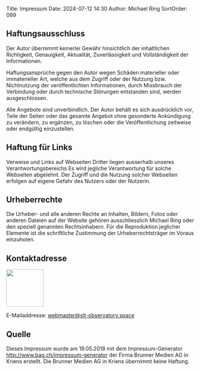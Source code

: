 Title: Impressum
Date: 2024-07-12 14:30
Author: Michael Ring
SortOrder: 099
## Haftungsausschluss

Der Autor übernimmt keinerlei Gewähr hinsichtlich der inhaltlichen Richtigkeit, Genauigkeit, Aktualität, Zuverlässigkeit und Vollständigkeit der Informationen.

Haftungsansprüche gegen den Autor wegen Schäden materieller oder immaterieller Art, welche aus dem Zugriff oder der Nutzung bzw. Nichtnutzung der veröffentlichten Informationen, durch Missbrauch der Verbindung oder durch technische Störungen entstanden sind, werden ausgeschlossen.

Alle Angebote sind unverbindlich. Der Autor behält es sich ausdrücklich vor, Teile der Seiten oder das gesamte Angebot ohne gesonderte Ankündigung zu verändern, zu ergänzen, zu löschen oder die Veröffentlichung zeitweise oder endgültig einzustellen.

 
## Haftung für Links

Verweise und Links auf Webseiten Dritter liegen ausserhalb unseres Verantwortungsbereichs Es wird jegliche Verantwortung für solche Webseiten abgelehnt. Der Zugriff und die Nutzung solcher Webseiten erfolgen auf eigene Gefahr des Nutzers oder der Nutzerin.

 
## Urheberrechte

Die Urheber- und alle anderen Rechte an Inhalten, Bildern, Fotos oder anderen Dateien auf der Website gehören ausschliesslich Michael Ring oder den speziell genannten Rechtsinhabern. Für die Reproduktion jeglicher Elemente ist die schriftliche Zustimmung der Urheberrechtsträger im Voraus einzuholen.

 
## Kontaktadresse
<img src="https://tipliste.org/address.jpg" width="100">

E-Mailaddresse: webmaster@slt-observatory.space

 
## Quelle

Dieses Impressum wurde am 19.05.2018 mit dem Impressum-Generator http://www.bag.ch/impressum-generator der Firma Brunner Medien AG in Kriens erstellt. Die Brunner Medien AG in Kriens übernimmt keine Haftung.
